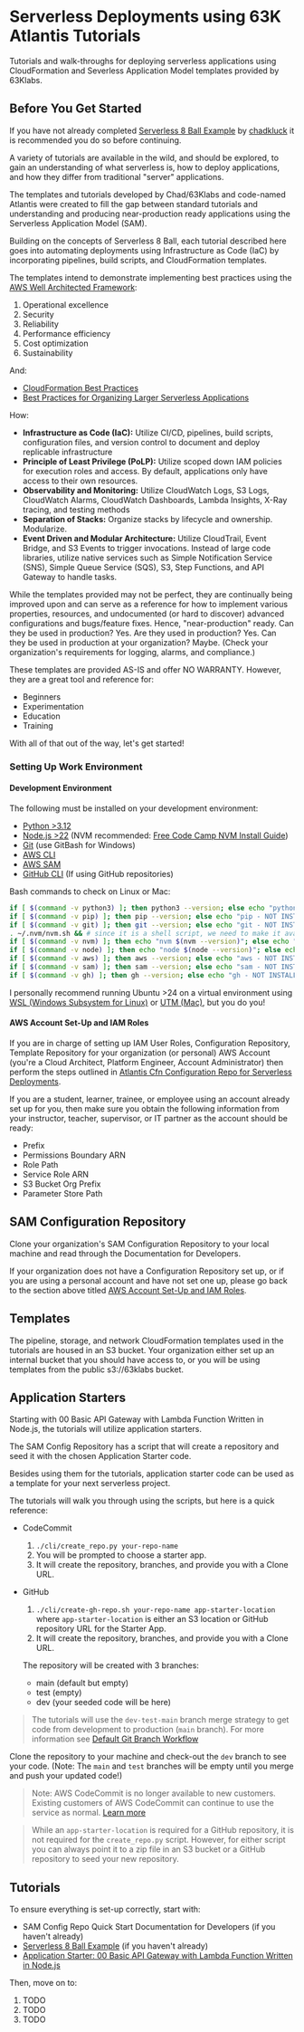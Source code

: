 # Serverless Deployments using 63K Atlantis Tutorials

Tutorials and walk-throughs for deploying serverless applications using CloudFormation and Severless Application Model templates provided by 63Klabs.

## Before You Get Started

If you have not already completed [Serverless 8 Ball Example](https://github.com/chadkluck/serverless-sam-8ball-example) by [chadkluck](https://github.com/chadkluck) it is recommended you do so before continuing.

A variety of tutorials are available in the wild, and should be explored, to gain an understanding of what serverless is, how to deploy applications, and how they differ from traditional "server" applications.

The templates and tutorials developed by Chad/63Klabs and code-named Atlantis were created to fill the gap between standard tutorials and understanding and producing near-production ready applications using the Serverless Application Model (SAM).

Building on the concepts of Serverless 8 Ball, each tutorial described here goes into automating deployments using Infrastructure as Code (IaC) by incorporating pipelines, build scripts, and CloudFormation templates.

The templates intend to demonstrate implementing best practices using the [AWS Well Architected Framework](https://docs.aws.amazon.com/wellarchitected/latest/framework/welcome.html):

1. Operational excellence
2. Security
3. Reliability
4. Performance efficiency
5. Cost optimization
6. Sustainability

And:

- [CloudFormation Best Practices](https://docs.aws.amazon.com/AWSCloudFormation/latest/UserGuide/best-practices.html)
- [Best Practices for Organizing Larger Serverless Applications](https://aws.amazon.com/blogs/compute/best-practices-for-organizing-larger-serverless-applications/)

How:

- **Infrastructure as Code (IaC):** Utilize CI/CD, pipelines, build scripts, configuration files, and version control to document and deploy replicable infrastructure
- **Principle of Least Privilege (PoLP):** Utilize scoped down IAM policies for execution roles and access. By default, applications only have access to their own resources.
- **Observability and Monitoring:** Utilize CloudWatch Logs, S3 Logs, CloudWatch Alarms, CloudWatch Dashboards, Lambda Insights, X-Ray tracing, and testing methods
- **Separation of Stacks:** Organize stacks by lifecycle and ownership. Modularize.
- **Event Driven and Modular Architecture:** Utilize CloudTrail, Event Bridge, and S3 Events to trigger invocations. Instead of large code libraries, utilize native services such as Simple Notification Service (SNS), Simple Queue Service (SQS), S3, Step Functions, and API Gateway to handle tasks.

While the templates provided may not be perfect, they are continually being improved upon and can serve as a reference for how to implement various properties, resources, and undocumented (or hard to discover) advanced configurations and bugs/feature fixes. Hence, "near-production" ready. Can they be used in production? Yes. Are they used in production? Yes. Can they be used in production at your organization? Maybe. (Check your organization's requirements for logging, alarms, and compliance.)

These templates are provided AS-IS and offer NO WARRANTY. However, they are a great tool and reference for:

- Beginners
- Experimentation
- Education
- Training

With all of that out of the way, let's get started!

### Setting Up Work Environment

#### Development Environment

The following must be installed on your development environment:

- [Python >3.12](https://www.python.org/downloads/)
- [Node.js >22](https://nodejs.org/en/download) (NVM recommended: [Free Code Camp NVM Install Guide](https://www.freecodecamp.org/news/node-version-manager-nvm-install-guide/))
- [Git](https://git-scm.com/book/en/v2/Getting-Started-Installing-Git) (use GitBash for Windows)
- [AWS CLI](https://docs.aws.amazon.com/cli/latest/userguide/getting-started-install.html)
- [AWS SAM](https://docs.aws.amazon.com/serverless-application-model/latest/developerguide/install-sam-cli.html)
- [GitHub CLI](https://cli.github.com/) (If using GitHub repositories)

Bash commands to check on Linux or Mac:

```bash
if [ $(command -v python3) ]; then python3 --version; else echo "python3 - NOT INSTALLED"; fi &&
if [ $(command -v pip) ]; then pip --version; else echo "pip - NOT INSTALLED"; fi &&
if [ $(command -v git) ]; then git --version; else echo "git - NOT INSTALLED"; fi &&
. ~/.nvm/nvm.sh && # since it is a shell script, we need to make it available here
if [ $(command -v nvm) ]; then echo "nvm $(nvm --version)"; else echo "nvm - NOT INSTALLED"; fi &&
if [ $(command -v node) ]; then echo "node $(node --version)"; else echo "node - NOT INSTALLED"; fi &&
if [ $(command -v aws) ]; then aws --version; else echo "aws - NOT INSTALLED"; fi &&
if [ $(command -v sam) ]; then sam --version; else echo "sam - NOT INSTALLED"; fi &&
if [ $(command -v gh) ]; then gh --version; else echo "gh - NOT INSTALLED"; fi
```

I personally recommend running Ubuntu >24 on a virtual environment using [WSL (Windows Subsystem for Linux)](https://learn.microsoft.com/en-us/windows/wsl/install) or [UTM (Mac)](https://mac.getutm.app/), but you do you!

#### AWS Account Set-Up and IAM Roles

If you are in charge of setting up IAM User Roles, Configuration Repository, Template Repository for your organization (or personal) AWS Account (you're a Cloud Architect, Platform Engineer, Account Administrator) then perform the steps outlined in [Atlantis Cfn Configuration Repo for Serverless Deployments](https://github.com/63Klabs/atlantis-cfn-configuration-repo-for-serverless-deployments).

If you are a student, learner, trainee, or employee using an account already set up for you, then make sure you obtain the following information from your instructor, teacher, supervisor, or IT partner as the account should be ready:

- Prefix
- Permissions Boundary ARN
- Role Path
- Service Role ARN
- S3 Bucket Org Prefix
- Parameter Store Path

## SAM Configuration Repository

Clone your organization's SAM Configuration Repository to your local machine and read through the Documentation for Developers.

If your organization does not have a Configuration Repository set up, or if you are using a personal account and have not set one up, please go back to the section above titled [AWS Account Set-Up and IAM Roles](#aws-account-set-up-and-iam-roles).

## Templates

The pipeline, storage, and network CloudFormation templates used in the tutorials are housed in an S3 bucket. Your organization either set up an internal bucket that you should have access to, or you will be using templates from the public s3://63klabs bucket.

## Application Starters

Starting with 00 Basic API Gateway with Lambda Function Written in Node.js, the tutorials will utilize application starters.

The SAM Config Repository has a script that will create a repository and seed it with the chosen Application Starter code.

Besides using them for the tutorials, application starter code can be used as a template for your next serverless project.

The tutorials will walk you through using the scripts, but here is a quick reference:

- CodeCommit
  1. `./cli/create_repo.py your-repo-name`
  2. You will be prompted to choose a starter app.
  3. It will create the repository, branches, and provide you with a Clone URL.
- GitHub
  1. `./cli/create-gh-repo.sh your-repo-name app-starter-location` where `app-starter-location` is either an S3 location or GitHub repository URL for the Starter App.
  2. It will create the repository, branches, and provide you with a Clone URL.

  The repository will be created with 3 branches:

  - main (default but empty)
  - test (empty)
  - dev (your seeded code will be here)

> The tutorials will use the `dev-test-main` branch merge strategy to get code from development to production (`main` branch). For more information see [Default Git Branch Workflow](./tutorials/default-git-branch-workflow.md)

Clone the repository to your machine and check-out the `dev` branch to see your code. (Note: The `main` and `test` branches will be empty until you merge and push your updated code!)

> Note: AWS CodeCommit is no longer available to new customers. Existing customers of AWS CodeCommit can continue to use the service as normal. [Learn more](https://aws.amazon.com/blogs/devops/how-to-migrate-your-aws-codecommit-repository-to-another-git-provider/)

> While an `app-starter-location` is required for a GitHub repository, it is not required for the `create_repo.py` script. However, for either script you can always point it to a zip file in an S3 bucket or a GitHub repository to seed your new repository.

## Tutorials

To ensure everything is set-up correctly, start with:

- SAM Config Repo Quick Start Documentation for Developers (if you haven't already)
- [Serverless 8 Ball Example](https://github.com/chadkluck/serverless-sam-8ball-example) (if you haven't already)
- [Application Starter: 00 Basic API Gateway with Lambda Function Written in Node.js](./tutorials/00-basic-api-gateway-with-lambda-written-in-node/README.md)

Then, move on to:

1. TODO
2. TODO
3. TODO
